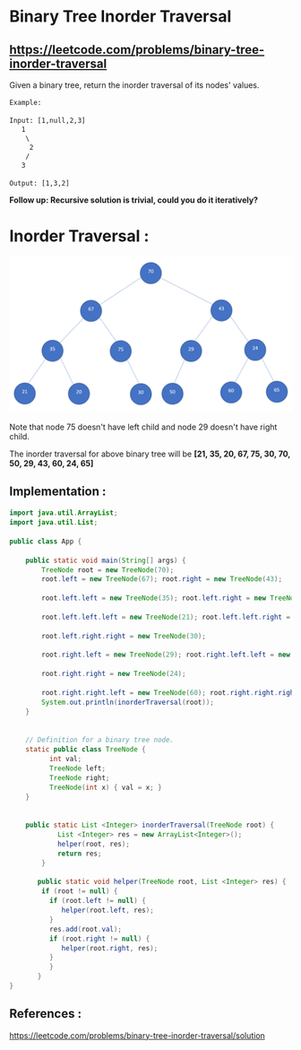 # Binary Tree Inorder Traversal
## https://leetcode.com/problems/binary-tree-inorder-traversal
Given a binary tree, return the inorder traversal of its nodes' values.

```
Example:

Input: [1,null,2,3]
   1
    \
     2
    /
   3

Output: [1,3,2]
```
**Follow up: Recursive solution is trivial, could you do it iteratively?**

# Inorder Traversal :
![Binary Tree](binary-tree.PNG?raw=true "Binary Tree")

Note that node 75 doesn't have left child and node 29 doesn't have right child.

The inorder traversal for above binary tree will be **[21, 35, 20, 67, 75, 30, 70, 50, 29, 43, 60, 24, 65]**

## Implementation :

```java
import java.util.ArrayList;
import java.util.List;

public class App {

	public static void main(String[] args) {
		TreeNode root = new TreeNode(70);
		root.left = new TreeNode(67); root.right = new TreeNode(43);
		
		root.left.left = new TreeNode(35); root.left.right = new TreeNode(75); 
		
		root.left.left.left = new TreeNode(21); root.left.left.right = new TreeNode(20);
		
		root.left.right.right = new TreeNode(30);
		
		root.right.left = new TreeNode(29); root.right.left.left = new TreeNode(50);
		
		root.right.right = new TreeNode(24); 
		
		root.right.right.left = new TreeNode(60); root.right.right.right = new TreeNode(65);
		System.out.println(inorderTraversal(root));
	}
	
	
	// Definition for a binary tree node.
	static public class TreeNode {
	      int val;
	      TreeNode left;
	      TreeNode right;
	      TreeNode(int x) { val = x; }
	}
	 
	
	public static List <Integer> inorderTraversal(TreeNode root) {
            List <Integer> res = new ArrayList<Integer>();
            helper(root, res);
            return res;
        }

       public static void helper(TreeNode root, List <Integer> res) {
	    if (root != null) {
		  if (root.left != null) {
		     helper(root.left, res);
		  }
		  res.add(root.val);
		  if (root.right != null) {
		     helper(root.right, res);
		  }
	      }
       }
}

```
## References :
https://leetcode.com/problems/binary-tree-inorder-traversal/solution


